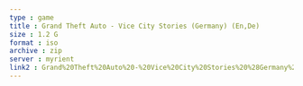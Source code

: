 ```yaml
---
type : game
title : Grand Theft Auto - Vice City Stories (Germany) (En,De)
size : 1.2 G
format : iso
archive : zip
server : myrient
link2 : Grand%20Theft%20Auto%20-%20Vice%20City%20Stories%20%28Germany%29%20%28En%2CDe%29
---
```

